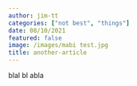 ```yaml
---
author: jim-tt
categories: ["not best", "things"]
date: 08/10/2021
featured: false
image: /images/mabi test.jpg
title: another-article
---
```


blal bl abla